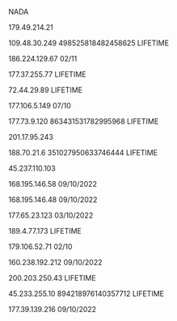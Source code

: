 <article class="markdown-body entry-content container-lg" itemprop="text"><p dir="auto">NADA</p>
<p dir="auto">179.49.214.21</p>
<p dir="auto">109.48.30.249 498525818482458625 LIFETIME</p>
<p dir="auto">186.224.129.67 02/11</p>
<p dir="auto">177.37.255.77 LIFETIME</p>
<p dir="auto">72.44.29.89 LIFETIME</p>
<p dir="auto">177.106.5.149 07/10</p>
<p dir="auto">177.73.9.120 863431531782995968 LIFETIME</p>
<p dir="auto">201.17.95.243</p>
<p dir="auto">188.70.21.6 351027950633746444 LIFETIME</p>
<p dir="auto">45.237.110.103</p>
<p dir="auto">168.195.146.58 09/10/2022</p>
<p dir="auto">168.195.146.48 09/10/2022</p>
<p dir="auto">177.65.23.123 03/10/2022</p>
<p dir="auto">189.4.77.173 LIFETIME</p>
<p dir="auto">179.106.52.71 02/10</p>
<p dir="auto">160.238.192.212 09/10/2022</p>
<p dir="auto">200.203.250.43 LIFETIME</p>

 45.233.255.10 894218976140357712 LIFETIME
</article>
 177.39.139.216 09/10/2022